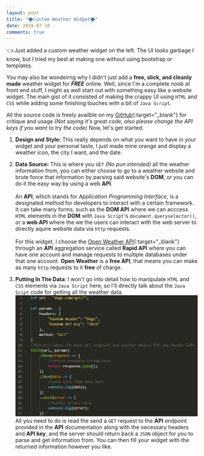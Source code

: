 ```yaml
---
layout: post
title: "🌪Custom Weather Widget🌪"
date: 2019-07-10
comments: true
---
```


👈 Just added a custom weather widget on the left. The UI looks garbage I know, but I tried my best at making one without using bootstrap or templates. 

You may also be wondeirng why I didn't just add a **free, slick, and cleanly made** weather widget for ***FREE*** online. Well, since I'm a complete noob at front end stuff, I might as well start out with something easy like a website widget. The main gist of it consisted of making the crappy UI using `HTML` and `CSS` while adding some finishing touches with a bit of `Java Script`. 

All the source code is freely availble on my [GitHub](https://github.com/Wanganator414/Wanganator414.github.io){:target="_blank"} for critique and usage *(Not saying it's great code, also please change the API keys if you want to try the code)* Now, let's get started.

1. **Design and Style:** This really depends on what you want to have in your widget and your personal taste, I just made mine orange and display a weather icon, the city I want, and the date.

2. **Data Source:** This is where you `GET` *(No pun intended)* all the weather information from, you can either choose to go to a weather website and brute force that information by parsing said website's **DOM**, or you can do it the easy way by using a web **API**.<br><br>An **API**, which stands for *Application Programming Interface*, is a designated method for developers to interact with a certain framework. It can take many forms, such as the **DOM API** where we can acccess `HTML` elements in the **DOM** with `Java Script`'s `document.queryselector()`, or a **web API** where the we the users can interact with the web server to directly aquire website data via `http` requests.<br><br>For this widget, I choose the [Open Weather API](https://openweathermap.org/api){:target="_blank"} through an **API** aggregation service called **Rapid API** where you can have one account and manage requests to multiple databases under that one account. **Open Weather** is a **free API**, that means you can make as many `http` requests to it **free** of charge.

3. **Putting In The Data**: I won't go into detail how to manipulate `HTML` and `CSS` elements via `Java Script` here, so I'll directly talk about the `Java Scipt` code for getting all the weather data. <br> <img src="/assets/images/weatherWidgetEx1.png"  title="fetch GET example"> <br>All you need to do is read the send a `GET` request to the **API** endpoint provided in the **API** documentation along with the necessary headers and **API key**, and the server should return back a `JSON` object for you to parse and get information from. You can then fill your widget with the returned information however you like.




